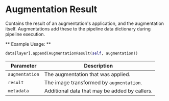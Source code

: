 # Augmentation Result

Contains the result of an augmentation's application, and the augmentation itself. Augmentations add these to the pipeline data dictionary during pipeline execution.

** Example Usage: **
```python
data[layer].append(AugmentationResult(self, augmentation))
```
| Parameter      | Description                                   |
|----------------|-----------------------------------------------|
| `augmentation` | The augmentation that was applied.            |
| `result`       | The image transformed by `augmentation`.      |
| `metadata`     | Additional data that may be added by callers. |

